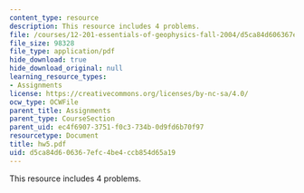 ```yaml
---
content_type: resource
description: This resource includes 4 problems.
file: /courses/12-201-essentials-of-geophysics-fall-2004/d5ca84d606367efc4be4ccb854d65a19_hw5.pdf
file_size: 98328
file_type: application/pdf
hide_download: true
hide_download_original: null
learning_resource_types:
- Assignments
license: https://creativecommons.org/licenses/by-nc-sa/4.0/
ocw_type: OCWFile
parent_title: Assignments
parent_type: CourseSection
parent_uid: ec4f6907-3751-f0c3-734b-0d9fd6b70f97
resourcetype: Document
title: hw5.pdf
uid: d5ca84d6-0636-7efc-4be4-ccb854d65a19
---
```

This resource includes 4 problems.